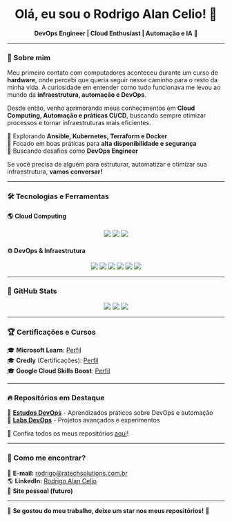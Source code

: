 <h1 align="center">Olá, eu sou o Rodrigo Alan Celio! 🚀</h1>

<p align="center">
  <strong>DevOps Engineer | Cloud Enthusiast | Automação e IA 🤖</strong>
</p>

---

### 🚀 Sobre mim
Meu primeiro contato com computadores aconteceu durante um curso de **hardware**, onde percebi que queria seguir nesse caminho para o resto da minha vida. A curiosidade em entender como tudo funcionava me levou ao mundo da **infraestrutura, automação e DevOps**.

Desde então, venho aprimorando meus conhecimentos em **Cloud Computing, Automação e práticas CI/CD**, buscando sempre otimizar processos e tornar infraestruturas mais eficientes.

🔹 Explorando **Ansible, Kubernetes, Terraform e Docker**  
🔹 Focado em boas práticas para **alta disponibilidade e segurança**  
🔹 Buscando desafios como **DevOps Engineer**  

Se você precisa de alguém para estruturar, automatizar e otimizar sua infraestrutura, **vamos conversar!**

---

### 🛠️ Tecnologias e Ferramentas

#### **🌎 Cloud Computing**
<p align="center">
  <img src="https://img.shields.io/badge/AWS-%23232F3E?style=for-the-badge&logo=amazon-aws&logoColor=white" />
  <img src="https://img.shields.io/badge/Azure-%230072C6?style=for-the-badge&logo=microsoft-azure&logoColor=white" />
  <img src="https://img.shields.io/badge/Google_Cloud-%234285F4?style=for-the-badge&logo=google-cloud&logoColor=white" />
</p>

#### **⚙️ DevOps & Infraestrutura**
<p align="center">
  <img src="https://img.shields.io/badge/Linux-%23FCC624?style=for-the-badge&logo=linux&logoColor=black" />
  <img src="https://img.shields.io/badge/Docker-%230db7ed?style=for-the-badge&logo=docker&logoColor=white" />
  <img src="https://img.shields.io/badge/Kubernetes-%23326ce5?style=for-the-badge&logo=kubernetes&logoColor=white" />
  <img src="https://img.shields.io/badge/Terraform-%235835CC?style=for-the-badge&logo=terraform&logoColor=white" />
  <img src="https://img.shields.io/badge/Ansible-%23EE0000?style=for-the-badge&logo=ansible&logoColor=white" />
  <img src="https://img.shields.io/badge/Git-%23F05032?style=for-the-badge&logo=git&logoColor=white" />
</p>

---

### 💊 GitHub Stats
<p align="center">
  <img src="https://github-profile-summary-cards.vercel.app/api/cards/profile-details?username=rodrigoacelio&theme=github_dark"/>
  <img src="https://github-readme-stats.vercel.app/api?username=rodrigoacelio&show_icons=true&theme=dark&include_all_commits=true&count_private=true"/>
  <img src="https://github-readme-streak-stats.herokuapp.com/?user=rodrigoacelio&theme=dark"/>
</p>

---

### 🏆 Certificações e Cursos
🎓 **Microsoft Learn**: [Perfil](https://learn.microsoft.com/pt-br/users/rodrigoalanclio-9704/)  
🎓 **Credly** (Certificações): [Perfil](https://www.credly.com/users/rodrigo-celio)  
🎓 **Google Cloud Skills Boost**: [Perfil](https://www.cloudskillsboost.google/public_profiles/424b7d97-aef6-4bf6-8c20-1fc6ab7d50ec)  

---

### 🔥 Repositórios em Destaque
🔹 [**Estudos DevOps**](https://github.com/rodrigoacelio/Estudos_DevOps) - Aprendizados práticos sobre DevOps e automação  
🔹 [**Labs DevOps**]((https://github.com/rodrigoacelio/Laboratorios-para-DevOps)) - Projetos avançados e experimentos  

📌 Confira todos os meus repositórios [aqui](https://github.com/rodrigoacelio?tab=repositories)!

---

### 📢 Como me encontrar?
📩 **E-mail:** rodrigo@ratechsolutions.com.br  
🌎 **LinkedIn:** [Rodrigo Alan Celio](https://www.linkedin.com/in/rodrigoalancelio/)  
🚀 **Site pessoal (futuro)**  

---

🌟 **Se gostou do meu trabalho, deixe um star nos meus repositórios!** 🌟

